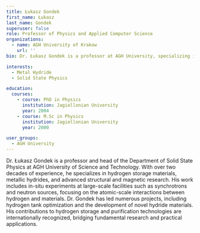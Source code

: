 ```yaml
---
title: Łukasz Gondek
first_name: Łukasz
last_name: Gondek
superuser: false
role: Professor of Physics and Applied Computer Science
organizations:
  - name: AGH University of Krakow
    url: ''
bio: Dr. Łukasz Gondek is a professor at AGH University, specializing in hydrogen storage materials and solid-state physics.

interests:
  - Metal Hydride
  - Solid State Physics

education:
  courses:
    - course: PhD in Physics
      institution: Jagiellonian University
      year: 2004
    - course: M.Sc in Physics
      institution: Jagiellonian University
      year: 2000

user_groups:
  - AGH University
---
```


Dr. Łukasz Gondek is a professor and head of the Department of Solid State Physics at AGH University of Science and Technology. With over two decades of experience, he specializes in hydrogen storage materials, metallic hydrides, and advanced structural and magnetic research. His work includes in-situ experiments at large-scale facilities such as synchrotrons and neutron sources, focusing on the atomic-scale interactions between hydrogen and materials. Dr. Gondek has led numerous projects, including hydrogen tank optimization and the development of novel hydride materials. His contributions to hydrogen storage and purification technologies are internationally recognized, bridging fundamental research and practical applications.